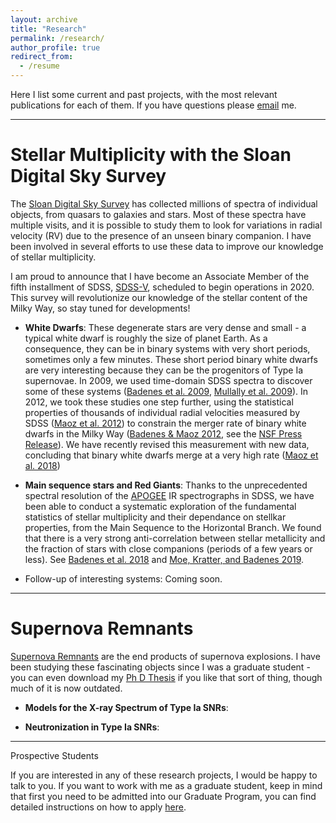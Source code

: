 ```yaml
---
layout: archive
title: "Research"
permalink: /research/
author_profile: true
redirect_from:
  - /resume
---
```


Here I list some current and past projects, with the most relevant publications for each of them. If you have questions please [email](mailto:badenes@pitt.edu) me. 

----


Stellar Multiplicity with the Sloan Digital Sky Survey  <a id="stellar-mult"></a>
====

The [Sloan Digital Sky Survey](https://www.sdss.org/) has collected millions of spectra of individual objects, from quasars to galaxies and stars. Most of these spectra have multiple visits, and it is possible to study them to look for variations in radial velocity (RV) due to the presence of an unseen binary companion. I have been involved in several efforts to use these data to improve our knowledge of stellar multiplicity. 

I am proud to announce that I have become an Associate Member of the fifth installment of SDSS, [SDSS-V](https://www.sdss.org/future/), scheduled to begin operations in 2020. This survey will revolutionize our knowledge of the stellar content of the Milky Way, so stay tuned for developments!

- <b>White Dwarfs</b>: These degenerate stars are very dense and small - a typical white dwarf is roughly the size of planet Earth. As a consequence, they can be in binary systems with very short periods, sometimes only a few minutes. These short period binary white dwarfs are very interesting because they can be the progenitors of Type Ia supernovae. In 2009, we used time-domain SDSS spectra to discover some of these systems ([Badenes et al. 2009](https://ui.adsabs.harvard.edu/abs/2009ApJ...707..971B), [Mullally et al. 2009](https://ui.adsabs.harvard.edu/abs/2009ApJ...707L..51M)). In 2012, we took these studies one step further, using the statistical properties of thousands of individual radial velocities measured by SDSS ([Maoz et al. 2012](https://ui.adsabs.harvard.edu/abs/2012ApJ...751..143M)) to constrain the merger rate of binary white dwarfs in the Milky Way ([Badenes & Maoz 2012](https://ui.adsabs.harvard.edu/abs/2012ApJ...749L..11B), see the [NSF Press Release](https://www.nsf.gov/discoveries/disc_summ.jsp?cntn_id=123450)). We have recently revised this measurement with new data, concluding that binary white dwarfs merge at a very high rate ([Maoz et al. 2018](https://ui.adsabs.harvard.edu/abs/2018MNRAS.476.2584M))

- <b>Main sequence stars and Red Giants</b>: Thanks to the unprecedented spectral resolution of the [APOGEE](https://www.sdss.org/dr15/irspec/) IR spectrographs in SDSS, we have been able to conduct a systematic exploration of the fundamental statistics of stellar multiplicity and their dependance on stellkar properties, from the Main Sequence to the Horizontal Branch. We found that there is a very strong anti-correlation between stellar metallicity and the fraction of stars with close companions (periods of a few years or less). See [Badenes et al. 2018](https://ui.adsabs.harvard.edu/abs/2018ApJ...854..147B/) and [Moe, Kratter, and Badenes 2019](https://ui.adsabs.harvard.edu/abs/2019ApJ...875...61M/). 

- Follow-up of interesting systems: Coming soon.

----

Supernova Remnants
====

[Supernova Remnants](https://en.wikipedia.org/wiki/Supernova_remnant) are the end products of supernova explosions. I have been studying these fascinating objects since I was a graduate student - you can even download my [Ph D Thesis](/files/Badenes_PhDThesis_2004.pdf) if you like that sort of thing, though much of it is now outdated. 

- <b>Models for the X-ray Spectrum of Type Ia SNRs</b>:

- <b>Neutronization in Type Ia SNRs</b>:

----

Prospective Students

If you are interested in any of these research projects, I would be happy to talk to you. If you want to work with me as a graduate student, keep in mind that first you need to be admitted into our Graduate Program, you can find detailed instructions on how to apply [here](https://www.physicsandastronomy.pitt.edu/graduate/how-apply). 
